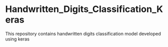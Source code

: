 # Handwritten_Digits_Classification_Keras
This repository contains handwritten digits classification model developed using keras
